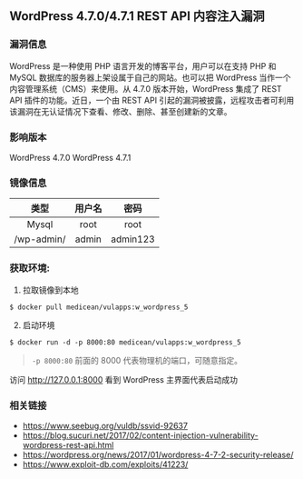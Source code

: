 ## WordPress 4.7.0/4.7.1 REST API 内容注入漏洞

### 漏洞信息

 WordPress 是一种使用 PHP 语言开发的博客平台，用户可以在支持 PHP 和 MySQL 数据库的服务器上架设属于自己的网站。也可以把 WordPress 当作一个内容管理系统（CMS）来使用。从 4.7.0 版本开始，WordPress 集成了 REST API 插件的功能。近日，一个由 REST API 引起的漏洞被披露，远程攻击者可利用该漏洞在无认证情况下查看、修改、删除、甚至创建新的文章。

### 影响版本

WordPress 4.7.0
WordPress 4.7.1 

### 镜像信息

类型 | 用户名 | 密码
:-:|:-:|:-:
Mysql | root | root
/wp-admin/ | admin | admin123

### 获取环境:

1. 拉取镜像到本地

 ```
$ docker pull medicean/vulapps:w_wordpress_5
 ```

2. 启动环境

 ```
$ docker run -d -p 8000:80 medicean/vulapps:w_wordpress_5
 ```
 > `-p 8000:80` 前面的 8000 代表物理机的端口，可随意指定。 

 访问 http://127.0.0.1:8000 看到 WordPress 主界面代表启动成功

### 相关链接

* https://www.seebug.org/vuldb/ssvid-92637
* https://blog.sucuri.net/2017/02/content-injection-vulnerability-wordpress-rest-api.html 
* https://wordpress.org/news/2017/01/wordpress-4-7-2-security-release/ 
* https://www.exploit-db.com/exploits/41223/ 
